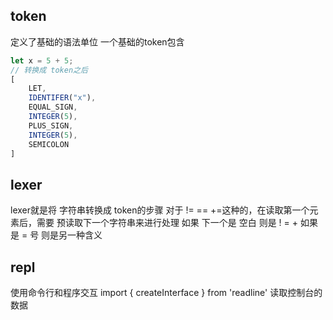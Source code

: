 ## token 
定义了基础的语法单位
一个基础的token包含

```js
let x = 5 + 5;
// 转换成 token之后
[
    LET,
    IDENTIFER("x"),
    EQUAL_SIGN,
    INTEGER(5),
    PLUS_SIGN,
    INTEGER(5),
    SEMICOLON
]
```
## lexer 
lexer就是将 字符串转换成 token的步骤
对于 != == +=这种的，在读取第一个元素后，需要 预读取下一个字符串来进行处理
如果 下一个是 空白 则是 ! = + 如果是 = 号 则是另一种含义

## repl 
使用命令行和程序交互
import { createInterface } from 'readline'
读取控制台的数据